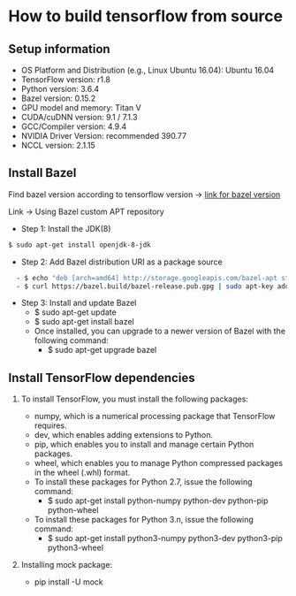 # How to build tensorflow from source

## Setup information
- OS Platform and Distribution (e.g., Linux Ubuntu 16.04): Ubuntu 16.04
- TensorFlow version: r1.8
- Python version: 3.6.4
- Bazel version: 0.15.2
- GPU model and memory: Titan V
- CUDA/cuDNN version: 9.1 / 7.1.3
- GCC/Compiler version: 4.9.4
- NVIDIA Driver Version: recommended 390.77
- NCCL version: 2.1.15

## Install Bazel
Find bazel version according to tensorflow version → [link for bazel version](link)

Link → Using Bazel custom APT repository

- Step 1: Install the JDK(8)
```sh
$ sudo apt-get install openjdk-8-jdk
```

- Step 2: Add Bazel distribution URI as a package source
```sh
  - $ echo "deb [arch=amd64] http://storage.googleapis.com/bazel-apt stable jdk1.8" | sudo tee /etc/apt/sources.list.d/bazel.list
  - $ curl https://bazel.build/bazel-release.pub.gpg | sudo apt-key add -
```

- Step 3: Install and update Bazel
  - $ sudo apt-get update
  - $ sudo apt-get install bazel
  - Once installed, you can upgrade to a newer version of Bazel with the following command:
    - $ sudo apt-get upgrade bazel

## Install TensorFlow dependencies
1. To install TensorFlow, you must install the following packages:
   - numpy, which is a numerical processing package that TensorFlow requires.
   - dev, which enables adding extensions to Python.
   - pip, which enables you to install and manage certain Python packages.
   - wheel, which enables you to manage Python compressed packages in the wheel (.whl) format.
   - To install these packages for Python 2.7, issue the following command:
     - $ sudo apt-get install python-numpy python-dev python-pip python-wheel
   - To install these packages for Python 3.n, issue the following command:
     - $ sudo apt-get install python3-numpy python3-dev python3-pip python3-wheel

2. Installing mock package:
   - pip install -U mock
